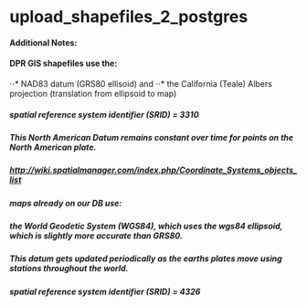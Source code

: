 # upload_shapefiles_2_postgres
#### Additional Notes: 

#### DPR GIS shapefiles use the: 
⋅⋅* NAD83 datum (GRS80 ellisoid) and 
⋅⋅* the California (Teale) Albers projection (translation from ellipsoid to map) 
##### spatial reference system identifier (SRID) = 3310
##### This North American Datum remains constant over time for points on the North American plate.
##### http://wiki.spatialmanager.com/index.php/Coordinate_Systems_objects_list

##### maps already on our DB use: 
#####     the World Geodetic System (WGS84), which uses the wgs84 ellipsoid, which is slightly more accurate than GRS80.
##### This datum gets updated periodically as the earths plates move using stations throughout the world.
##### spatial reference system identifier (SRID) = 4326
